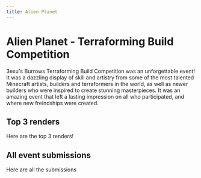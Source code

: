 ```yaml
---
title: Alien Planet
---
```


# Alien Planet - Terraforming Build Competition

3exu's Burrows Terraforming Build Competition was an unforgettable event! It was a dazzling display of skill and artistry from some of the most talented Minecraft artists, builders and terraformers in the world, as well as newer builders who were inspired to create stunning masterpieces. It was an amazing event that left a lasting impression on all who participated, and where new freindships were created.

<CustomFeature>
  <CustomFeatureBox 
    iconImg="./../images/detail.gif"
    title="Event Details"
    text="<p>Starts: 02 December 2022</p>
    <p>Ends: 31 December 2022</p>
    <p>Build on massive 512 x 512 plots</p>
    <p>Claim up to 2 plots (only 1 judged)</p>"
  />
  <CustomFeatureBox 
    iconImg="./../images/prize.gif"
    title="$1000 Prize Pool!"
    text="<p>1st: $400 Paypal & $150 Gift Cards (Any Store)</p>
    <p>2nd: $200 Paypal & $100 Gift Cards (Any Store)</p>
    <p>3rd: $100 Paypal & $50 Gift Cards (Any Store)</p>"
  />
</CustomFeature>

## Top 3 renders

Here are the top 3 renders!

## All event submissions

Here are all the submissions
